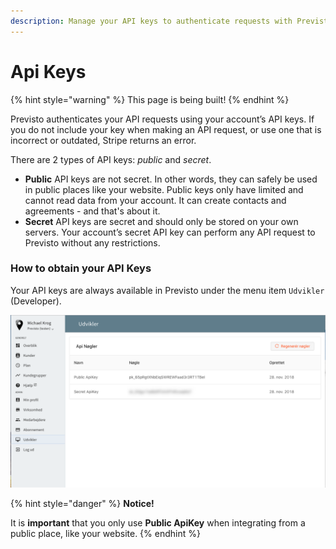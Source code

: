```yaml
---
description: Manage your API keys to authenticate requests with Previsto.
---
```


# Api Keys

{% hint style="warning" %}
This page is being built!
{% endhint %}

Previsto authenticates your API requests using your account’s API keys. If you do not include your key when making an API request, or use one that is incorrect or outdated, Stripe returns an error.

There are 2 types of API keys: _public_ and _secret_.

* **Public** API keys are not secret. In other words, they can safely be used in public places like your website. Public keys only have limited and cannot read data from your account. It can create contacts and agreements - and that's about it.
* **Secret** API keys are secret and should only be stored on your own servers. Your account’s secret API key can perform any API request to Previsto without any restrictions.

### How to obtain your API Keys

Your API keys are always available in Previsto under the menu item `Udvikler` \(Developer\). 

![You can find your API keys in Previsto.](../.gitbook/assets/skaermbillede-2019-05-09-kl.-12.43.51.png)

{% hint style="danger" %}
**Notice!**

It is **important** that you only use **Public ApiKey** when integrating from a public place, like your website.
{% endhint %}



